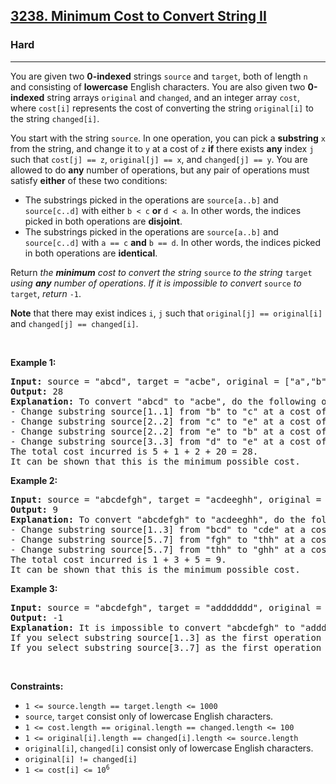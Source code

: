 <h2><a href="https://leetcode.com/problems/minimum-cost-to-convert-string-ii">3238. Minimum Cost to Convert String II</a></h2><h3>Hard</h3><hr><p>You are given two <strong>0-indexed</strong> strings <code>source</code> and <code>target</code>, both of length <code>n</code> and consisting of <strong>lowercase</strong> English characters. You are also given two <strong>0-indexed</strong> string arrays <code>original</code> and <code>changed</code>, and an integer array <code>cost</code>, where <code>cost[i]</code> represents the cost of converting the string <code>original[i]</code> to the string <code>changed[i]</code>.</p>

<p>You start with the string <code>source</code>. In one operation, you can pick a <strong>substring</strong> <code>x</code> from the string, and change it to <code>y</code> at a cost of <code>z</code> <strong>if</strong> there exists <strong>any</strong> index <code>j</code> such that <code>cost[j] == z</code>, <code>original[j] == x</code>, and <code>changed[j] == y</code>. You are allowed to do <strong>any</strong> number of operations, but any pair of operations must satisfy <strong>either</strong> of these two conditions:</p>

<ul>
	<li>The substrings picked in the operations are <code>source[a..b]</code> and <code>source[c..d]</code> with either <code>b &lt; c</code> <strong>or</strong> <code>d &lt; a</code>. In other words, the indices picked in both operations are <strong>disjoint</strong>.</li>
	<li>The substrings picked in the operations are <code>source[a..b]</code> and <code>source[c..d]</code> with <code>a == c</code> <strong>and</strong> <code>b == d</code>. In other words, the indices picked in both operations are <strong>identical</strong>.</li>
</ul>

<p>Return <em>the <strong>minimum</strong> cost to convert the string </em><code>source</code><em> to the string </em><code>target</code><em> using <strong>any</strong> number of operations</em>. <em>If it is impossible to convert</em> <code>source</code> <em>to</em> <code>target</code>,<em> return</em> <code>-1</code>.</p>

<p><strong>Note</strong> that there may exist indices <code>i</code>, <code>j</code> such that <code>original[j] == original[i]</code> and <code>changed[j] == changed[i]</code>.</p>

<p>&nbsp;</p>
<p><strong class="example">Example 1:</strong></p>

<pre>
<strong>Input:</strong> source = &quot;abcd&quot;, target = &quot;acbe&quot;, original = [&quot;a&quot;,&quot;b&quot;,&quot;c&quot;,&quot;c&quot;,&quot;e&quot;,&quot;d&quot;], changed = [&quot;b&quot;,&quot;c&quot;,&quot;b&quot;,&quot;e&quot;,&quot;b&quot;,&quot;e&quot;], cost = [2,5,5,1,2,20]
<strong>Output:</strong> 28
<strong>Explanation:</strong> To convert &quot;abcd&quot; to &quot;acbe&quot;, do the following operations:
- Change substring source[1..1] from &quot;b&quot; to &quot;c&quot; at a cost of 5.
- Change substring source[2..2] from &quot;c&quot; to &quot;e&quot; at a cost of 1.
- Change substring source[2..2] from &quot;e&quot; to &quot;b&quot; at a cost of 2.
- Change substring source[3..3] from &quot;d&quot; to &quot;e&quot; at a cost of 20.
The total cost incurred is 5 + 1 + 2 + 20 = 28. 
It can be shown that this is the minimum possible cost.
</pre>

<p><strong class="example">Example 2:</strong></p>

<pre>
<strong>Input:</strong> source = &quot;abcdefgh&quot;, target = &quot;acdeeghh&quot;, original = [&quot;bcd&quot;,&quot;fgh&quot;,&quot;thh&quot;], changed = [&quot;cde&quot;,&quot;thh&quot;,&quot;ghh&quot;], cost = [1,3,5]
<strong>Output:</strong> 9
<strong>Explanation:</strong> To convert &quot;abcdefgh&quot; to &quot;acdeeghh&quot;, do the following operations:
- Change substring source[1..3] from &quot;bcd&quot; to &quot;cde&quot; at a cost of 1.
- Change substring source[5..7] from &quot;fgh&quot; to &quot;thh&quot; at a cost of 3. We can do this operation because indices [5,7] are disjoint with indices picked in the first operation.
- Change substring source[5..7] from &quot;thh&quot; to &quot;ghh&quot; at a cost of 5. We can do this operation because indices [5,7] are disjoint with indices picked in the first operation, and identical with indices picked in the second operation.
The total cost incurred is 1 + 3 + 5 = 9.
It can be shown that this is the minimum possible cost.
</pre>

<p><strong class="example">Example 3:</strong></p>

<pre>
<strong>Input:</strong> source = &quot;abcdefgh&quot;, target = &quot;addddddd&quot;, original = [&quot;bcd&quot;,&quot;defgh&quot;], changed = [&quot;ddd&quot;,&quot;ddddd&quot;], cost = [100,1578]
<strong>Output:</strong> -1
<strong>Explanation:</strong> It is impossible to convert &quot;abcdefgh&quot; to &quot;addddddd&quot;.
If you select substring source[1..3] as the first operation to change &quot;abcdefgh&quot; to &quot;adddefgh&quot;, you cannot select substring source[3..7] as the second operation because it has a common index, 3, with the first operation.
If you select substring source[3..7] as the first operation to change &quot;abcdefgh&quot; to &quot;abcddddd&quot;, you cannot select substring source[1..3] as the second operation because it has a common index, 3, with the first operation.
</pre>

<p>&nbsp;</p>
<p><strong>Constraints:</strong></p>

<ul>
	<li><code>1 &lt;= source.length == target.length &lt;= 1000</code></li>
	<li><code>source</code>, <code>target</code> consist only of lowercase English characters.</li>
	<li><code>1 &lt;= cost.length == original.length == changed.length &lt;= 100</code></li>
	<li><code>1 &lt;= original[i].length == changed[i].length &lt;= source.length</code></li>
	<li><code>original[i]</code>, <code>changed[i]</code> consist only of lowercase English characters.</li>
	<li><code>original[i] != changed[i]</code></li>
	<li><code>1 &lt;= cost[i] &lt;= 10<sup>6</sup></code></li>
</ul>
